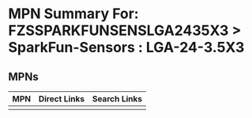 



# MPN Summary For: FZSSPARKFUNSENSLGA2435X3 > SparkFun-Sensors : LGA-24-3.5X3

## MPNs
  

|MPN|Direct Links|Search Links|
| :--- | :--- | :--- |
||||
